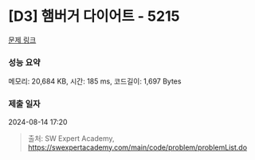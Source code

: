 # [D3] 햄버거 다이어트 - 5215 

[문제 링크](https://swexpertacademy.com/main/code/problem/problemDetail.do?contestProbId=AWT-lPB6dHUDFAVT) 

### 성능 요약

메모리: 20,684 KB, 시간: 185 ms, 코드길이: 1,697 Bytes

### 제출 일자

2024-08-14 17:20



> 출처: SW Expert Academy, https://swexpertacademy.com/main/code/problem/problemList.do